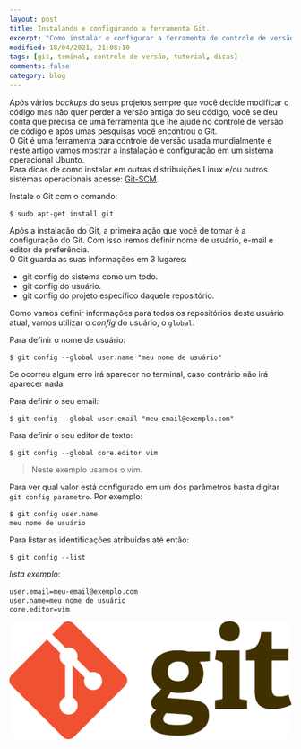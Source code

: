 ```yaml
---
layout: post
title: Instalando e configurando a ferramenta Git.
excerpt: "Como instalar e configurar a ferramenta de controle de versão Git."
modified: 18/04/2021, 21:08:10
tags: [git, teminal, controle de versão, tutorial, dicas]
comments: false
category: blog
---
```


Após vários _backups_ do seus projetos sempre que você decide modificar o código mas não quer perder a versão antiga do seu código, você se deu conta que precisa de uma ferramenta que lhe ajude no controle de versão de código e após umas pesquisas você encontrou o Git.<br>
O Git é uma ferramenta para controle de versão usada mundialmente e neste artigo vamos mostrar a instalação e configuração em um sistema operacional Ubunto.<br>
Para dicas de como instalar em outras distribuições Linux e/ou outros sistemas operacionais acesse: <a href="https://git-scm.com/downloads" target="_blank"><u>Git-SCM</u></a>.

Instale o Git com o comando:
```shell
$ sudo apt-get install git
```

Após a instalação do Git, a primeira ação que você de tomar é a configuração do Git. Com isso iremos definir nome de usuário, e-mail e editor de preferência.<br>
O Git guarda as suas informações em 3 lugares:

- git config do sistema como um todo.
- git config do usuário.
- git config do projeto específico daquele repositório.

Como vamos definir informações para todos os repositórios deste usuário atual, vamos utilizar o _config_ do usuário, o `global`.


Para definir o nome de usuário:
```shell
$ git config --global user.name "meu nome de usuário"
```
Se ocorreu algum erro irá aparecer no terminal, caso contrário não irá aparecer nada.

 Para definir o seu email:
```shell
$ git config --global user.email "meu-email@exemplo.com" 
```

Para definir o seu editor de texto:
```shell 
$ git config --global core.editor vim 
```
> Neste exemplo usamos o vim.

Para ver qual valor está configurado em um dos parâmetros basta digitar `git config parametro`. Por exemplo:
```shell
$ git config user.name
meu nome de usuário
```

Para listar as identificações atribuídas até então:
```shell
$ git config --list
```

_lista exemplo_:
```shell
user.email=meu-email@exemplo.com
user.name=meu nome de usuário
core.editor=vim
```

<p>
    <img src="../../images/git-logo.png" alt="Git" title="Git"/>
</p>